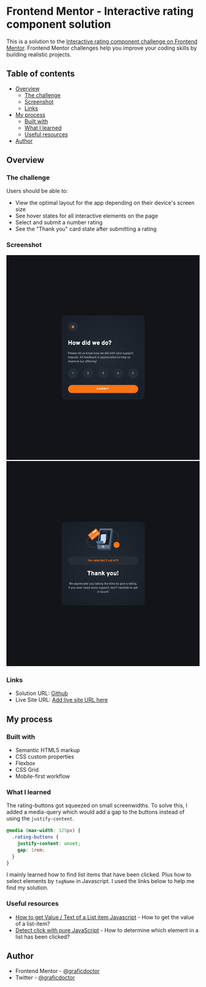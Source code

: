 # Frontend Mentor - Interactive rating component solution

This is a solution to the [Interactive rating component challenge on Frontend Mentor](https://www.frontendmentor.io/challenges/interactive-rating-component-koxpeBUmI). Frontend Mentor challenges help you improve your coding skills by building realistic projects.

## Table of contents

- [Overview](#overview)
  - [The challenge](#the-challenge)
  - [Screenshot](#screenshot)
  - [Links](#links)
- [My process](#my-process)
  - [Built with](#built-with)
  - [What I learned](#what-i-learned)
  - [Useful resources](#useful-resources)
- [Author](#author)

## Overview

### The challenge

Users should be able to:

- View the optimal layout for the app depending on their device's screen size
- See hover states for all interactive elements on the page
- Select and submit a number rating
- See the "Thank you" card state after submitting a rating

### Screenshot

![](./screenshot-1.jpeg)
![](./screenshot-2.jpeg)

### Links

- Solution URL: [Github](https://github.com/graficdoctor/fe-23-interactive-rating-component-main)
- Live Site URL: [Add live site URL here](https://your-live-site-url.com)

## My process

### Built with

- Semantic HTML5 markup
- CSS custom properties
- Flexbox
- CSS Grid
- Mobile-first workflow

### What I learned

The rating-buttons got squeezed on small screenwidths. To solve this, I added a media-query which would add a gap to the buttons instead of using the `justify-content`.

```css
@media (max-width: 325px) {
  .rating-buttons {
    justify-content: unset;
    gap: 1rem;
  }
}
```

I mainly learned how to find list items that have been clicked. Plus how to select elements by `tagName` in Javascript. I used the links below to help me find my solution.

### Useful resources

- [How to get Value / Text of a List item Javascript](https://stackoverflow.com/questions/18185963/how-to-get-value-text-of-a-list-item-javascript) - How to get the value of a list-item?
- [Detect click with pure JavaScript](https://clubmate.fi/detect-click-with-pure-javascript) - How to determine which element in a list has been clicked?

## Author

- Frontend Mentor - [@graficdoctor](https://www.frontendmentor.io/profile/graficdoctor)
- Twitter - [@graficdoctor](https://www.twitter.com/graficdoctor)
